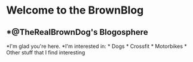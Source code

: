 # Welcome to the BrownBlog
## *@TheRealBrownDog's Blogosphere
*I'm glad you're here. 
*I'm interested in:
    * Dogs
    * Crossfit
    * Motorbikes
    * Other stuff that I find interesting
